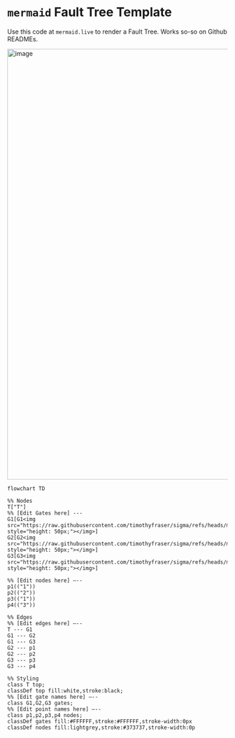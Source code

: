 # `mermaid` Fault Tree Template

Use this code at `mermaid.live` to render a Fault Tree. Works so-so on Github READMEs.

<img width="1465" height="984" alt="image" src="https://github.com/user-attachments/assets/c73188fc-da6a-4700-8570-c9dbf5425c74" />

```
flowchart TD

%% Nodes
T["T"]
%% [Edit Gates here] ---
G1[G1<img src="https://raw.githubusercontent.com/timothyfraser/sigma/refs/heads/main/images/gate_and.svg" style="height: 50px;"></img>]
G2[G2<img src="https://raw.githubusercontent.com/timothyfraser/sigma/refs/heads/main/images/gate_or.svg" style="height: 50px;"></img>]
G3[G3<img src="https://raw.githubusercontent.com/timothyfraser/sigma/refs/heads/main/images/gate_or.svg" style="height: 50px;"></img>]

%% [Edit nodes here] —--
p1(("1"))
p2(("2"))
p3(("1"))
p4(("3"))

%% Edges
%% [Edit edges here] —--
T --- G1
G1 --- G2
G1 --- G3
G2 --- p1
G2 --- p2
G3 --- p3
G3 --- p4

%% Styling
class T top;
classDef top fill:white,stroke:black;
%% [Edit gate names here] —--
class G1,G2,G3 gates;
%% [Edit point names here] —--
class p1,p2,p3,p4 nodes;
classDef gates fill:#FFFFFF,stroke:#FFFFFF,stroke-width:0px
classDef nodes fill:lightgrey,stroke:#373737,stroke-width:0p
```

